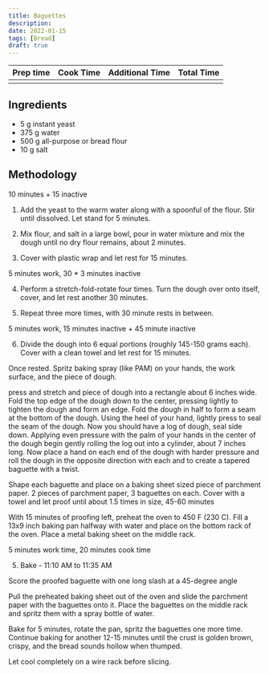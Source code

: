 ```yaml
---
title: Baguettes
description:
date: 2022-01-15
tags: [Bread]
draft: true
---
```


| Prep time     | Cook Time     | Additional Time   | Total Time         |
|---------------|---------------|-------------------|--------------------|
| | | | |

## Ingredients

- 5 g instant yeast
- 375 g water
- 500 g all-purpose or bread flour
- 10 g salt

## Methodology



10 minutes + 15 inactive



1. Add the yeast to the warm water along with a spoonful of the flour. Stir until dissolved. Let stand for 5 minutes.

2. Mix flour, and salt in a large bowl, pour in water mixture and mix the dough until no dry flour remains, about 2 minutes.

3. Cover with plastic wrap and let rest for 15 minutes.



5 minutes work, 30 * 3 minutes inactive

4. Perform a stretch-fold-rotate four times. Turn the dough over onto itself, cover, and let rest another 30 minutes.

5. Repeat three more times, with 30 minute rests in between.



5 minutes work, 15 minutes inactive + 45 minute inactive

6. Divide the dough into 6 equal portions (roughly 145-150 grams each). Cover with a clean towel and let rest for 15 minutes.



Once rested. Spritz baking spray (like PAM) on your hands, the work surface, and the piece of dough.

press and stretch and piece of dough into a rectangle about 6 inches wide.
Fold the top edge of the dough down to the center, pressing lightly to tighten the dough and form an edge.
Fold the dough in half to form a seam at the bottom of the dough.
Using the heel of your hand, lightly press to seal the seam of the dough.
Now you should have a log of dough, seal side down.
Applying even pressure with the palm of your hands in the center of the dough begin gently rolling the log out into a cylinder, about 7 inches long.
Now place a hand on each end of the dough with harder pressure and roll the dough in the opposite direction with each and to create a tapered baguette with a twist.

Shape each baguette and place on a baking sheet sized piece of parchment paper. 2 pieces of parchment paper, 3 baguettes on each. Cover with a towel and let proof until about 1.5 times in size, 45-60 minutes






With 15 minutes of proofing left, preheat the oven to 450 F (230 C). Fill a 13x9 inch baking pan halfway with water and place on the bottom rack of the oven. Place a metal baking sheet on the middle rack.






5 minutes work time, 20 minutes cook time

5. Bake - 11:10 AM to 11:35 AM

Score the proofed baguette with one long slash at a 45-degree angle

Pull the preheated baking sheet out of the oven and slide the parchment paper with the baguettes onto it. Place the baguettes on the middle rack and spritz them with a spray bottle of water.

Bake for 5 minutes, rotate the pan, spritz the baguettes one more time. Continue baking for another 12-15 minutes until the crust is golden brown, crispy, and the bread sounds hollow when thumped.

Let cool completely on a wire rack before slicing.